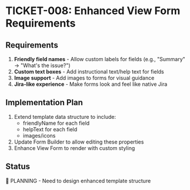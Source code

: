 # TICKET-008: Enhanced View Form Requirements

## Requirements
1. **Friendly field names** - Allow custom labels for fields (e.g., "Summary" → "What's the issue?")
2. **Custom text boxes** - Add instructional text/help text for fields
3. **Image support** - Add images to forms for visual guidance
4. **Jira-like experience** - Make forms look and feel like native Jira

## Implementation Plan
1. Extend template data structure to include:
   - friendlyName for each field
   - helpText for each field
   - images/icons
2. Update Form Builder to allow editing these properties
3. Enhance View Form to render with custom styling

## Status
🔄 PLANNING - Need to design enhanced template structure